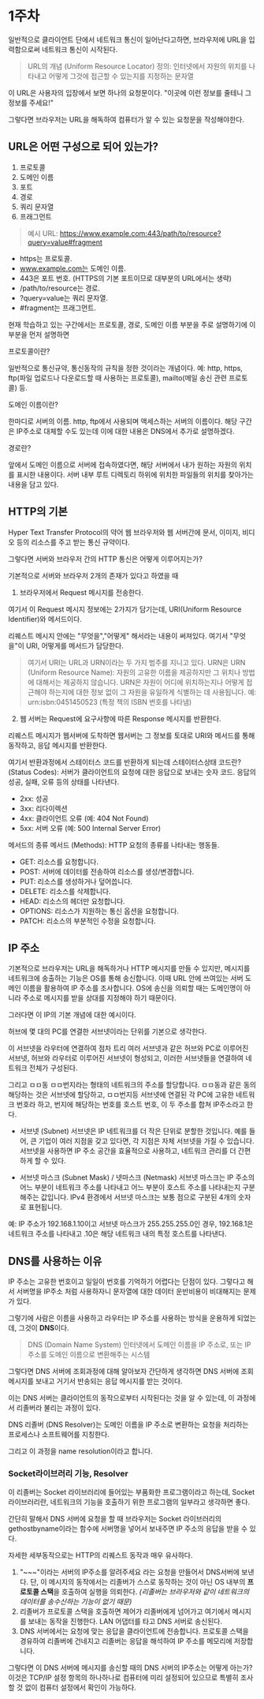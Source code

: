 # 1주차

일반적으로 클라이언트 단에서 네트워크 통신이 일어난다고하면, 브라우저에 URL을 입력함으로써 네트워크 통신이 시작된다.

> URL의 개념 (Uniform Resource Locator) 
> 정의: 인터넷에서 자원의 위치를 나타내고 어떻게 그것에 접근할 수 있는지를 지정하는 문자열

이 URL은 사용자의 입장에서 보면 하나의 요청문이다.
"이곳에 이런 정보를 줄테니 그 정보를 주세요!"

그렇다면 브라우저는 URL을 해독하여 컴퓨터가 알 수 있는 요청문을 작성해야한다. 


## URL은 어떤 구성으로 되어 있는가?

1. 프로토콜
2. 도메인 이름
3. 포트
4. 경로
5. 쿼리 문자열
6. 프래그먼트

>예시 URL: https://www.example.com:443/path/to/resource?query=value#fragment

* https는 프로토콜.
* www.example.com는 도메인 이름.
* 443은 포트 번호. (HTTPS의 기본 포트이므로 대부분의 URL에서는 생략)
* /path/to/resource는 경로.
* ?query=value는 쿼리 문자열.
* #fragment는 프래그먼트.

현재 학습하고 있는 구간에서는 프로토콜, 경로, 도메인 이름 부분을 주로 설명하기에 이 부분을 먼저 설명하면

프로토콜이란?

일반적으로 통신규약, 통신동작의 규칙을 정한 것이라는 개념이다.
예: http, https, ftp(파일 업로드나 다운로드할 때 사용하는 프로토콜), mailto(메일 송신 관련 프로토콜) 등.

도메인 이름이란?

한마디로 서버의 이름. http, ftp에서 사용되며 액세스하는 서버의 이름이다.
해당 구간은 IP주소로 대체할 수도 있는데 이에 대한 내용은 DNS에서 추가로 설명하겠다.

경로란?

앞에서 도메인 이름으로 서버에 접속하였다면, 해당 서버에서 내가 원하는 자원의 위치를 표시한 내용이다.
서버 내부 루트 디렉토리 하위에 위치한 파일들의 위치를 찾아가는 내용을 담고 있다.


## HTTP의 기본

Hyper Text Transfer Protocol의 약어
웹 브라우저와 웹 서버간에 문서, 이미지, 비디오 등의 리소스를 주고 받는 통신 규약이다.

그렇다면 서버와 브라우저 간의 HTTP 통신은 어떻게 이루어지는가?

기본적으로 서버와 브라우저 2개의 존재가 있다고 하였을 때

1. 브라우저에서 Request 메시지를 전송한다.

여기서 이 Request 메시지 정보에는 2가지가 담기는데, URI(Uniform Resource Identifier)와 메서드이다.

리퀘스트 메시지 안에는 "무엇을","어떻게" 해서라는 내용이 써져있다.
여기서 "무엇을"이 URI, 어떻게를 메서드가 담당한다.

> 여기서 URI는 URL과 URN이라는 두 가지 범주를 지니고 있다.
> URN은 URN (Uniform Resource Name): 자원의 고유한 이름을 제공하지만 그 위치나 방법에 대해서는 제공하지 않습니다. URN은 자원이 어디에 위치하는지나 어떻게 접근해야 하는지에 대한 정보 없이 그 자원을 유일하게 식별하는 데 사용됩니다. 예: urn:isbn:0451450523 (특정 책의 ISBN 번호를 나타냄)


2. 웹 서버는 Request에 요구사항에 따른 Response 메시지를 반환한다.

리퀘스트 메시지가 웹서버에 도착하면 웹서버는 그 정보를 토대로 URI와 메서드를 통해 동작하고, 응답 메시지를 반환한다.

여기서 반환과정에서 스테이터스 코드를 반환하게 되는데
스테이터스상태 코드란? (Status Codes): 서버가 클라이언트의 요청에 대한 응답으로 보내는 숫자 코드. 응답의 성공, 실패, 오류 등의 상태를 나타낸다.

* 2xx: 성공
* 3xx: 리다이렉션
* 4xx: 클라이언트 오류 (예: 404 Not Found)
* 5xx: 서버 오류 (예: 500 Internal Server Error)

메서드의 종류
메서드 (Methods): HTTP 요청의 종류를 나타내는 행동들.

* GET: 리소스를 요청합니다.
* POST: 서버에 데이터를 전송하여 리소스를 생성/변경합니다.
* PUT: 리소스를 생성하거나 덮어씁니다.
* DELETE: 리소스를 삭제합니다.
* HEAD: 리소스의 헤더만 요청합니다.
* OPTIONS: 리소스가 지원하는 통신 옵션을 요청합니다.
* PATCH: 리소스의 부분적인 수정을 요청합니다.

## IP 주소

기본적으로 브라우저는 URL을 해독하거나 HTTP 메시지를 만들 수 있지만, 메시지를 네트워크에 송출하는 기능은 OS를 통해 송신합니다.
이때 URL 안에 쓰여있는 서버 도메인 이름을 활용하여 IP 주소를 조사합니다.
OS에 송신을 의뢰할 때는 도메인명이 아니라 주소로 메시지를 받을 상대를 지정해야 하기 때문이다.

그러다면 이 IP의 기본 개념에 대한 예시이다.

허브에 몇 대의 PC를 연결한 서브넷이라는 단위를 기본으로 생각한다.

이 서브넷을 라우터에 연결하여 점차 트리 여러 서브넷과 같은 허브와 PC로 이루어진 서브넷, 허브와 라우터로 이루어진 서브넷이 형성되고, 이러한 서브넷들을 연결하여 네트워크 전체가 구성된다.

그리고 ㅁㅁ동 ㅁㅁ번지라는 형태의 네트워크의 주소를 할당합니다.
ㅁㅁ동과 같은 동의 해당하는 것은 서브넷에 할당하고, ㅁㅁ번지등 서브넷에 연결된 각 PC에 고유한 네트워크 번호라 하고, 번지에 해당하는 번호를 호스트 번호, 이 두 주소를 합쳐 IP주소라고 한다.


* 서브넷 (Subnet)
서브넷은 IP 네트워크를 더 작은 단위로 분할한 것입니다. 예를 들어, 큰 기업이 여러 지점을 갖고 있다면, 각 지점은 자체 서브넷을 가질 수 있습니다. 서브넷을 사용하면 IP 주소 공간을 효율적으로 사용하고, 네트워크 관리를 더 간편하게 할 수 있다.

* 서브넷 마스크 (Subnet Mask) / 넷마스크 (Netmask)
서브넷 마스크는 IP 주소의 어느 부분이 네트워크 주소를 나타내고 어느 부분이 호스트 주소를 나타내는지 구분해주는 값입니다. IPv4 환경에서 서브넷 마스크는 보통 점으로 구분된 4개의 숫자로 표현됩니다.

예: IP 주소가 192.168.1.10이고 서브넷 마스크가 255.255.255.0인 경우, 192.168.1은 네트워크 주소를 나타내고 .10은 해당 네트워크 내의 특정 호스트를 나타낸다.

## DNS를 사용하는 이유

IP 주소는 고유한 번호이고 일일이 번호를 기억하기 어렵다는 단점이 있다.
그렇다고 해서 서버명을 IP주소 처럼 사용하자니 문자열에 대한 데이터 운반비용이 비대해지는 문제가 있다.

그렇기에 사람은 이름을 사용하고 라우터는 IP 주소를 사용하는 방식을 운용하게 되었는데, 그것이 **DNS**이다.

>DNS (Domain Name System)
인터넷에서 도메인 이름을 IP 주소로, 또는 IP 주소를 도메인 이름으로 변환해주는 시스템

그렇다면 DNS 서버에 조회과정에 대해 알아보자
간단하게 생각하면 DNS 서버에 조회메시지를 보내고 거기서 반송되는 응답 메시지를 받는 것이다.

이는 DNS 서버는 클라이언트의 동작으로부터 시작된다는 것을 알 수 있는데, 이 과정에서 리졸버라 불리는 과정이 있다.

DNS 리졸버 (DNS Resolver)는 도메인 이름을 IP 주소로 변환하는 요청을 처리하는 프로세스나 소프트웨어를 지칭한다.

그리고 이 과정을 name resolution이라고 합니다.

### Socket라이브러리 기능, Resolver
이 리졸버는 Socket 라이브러리에 들어있는 부품화한 프로그램이라고 하는데,
Socket 라이브러리란, 네트워크의 기능을 호출하기 위한 프로그램의 일부라고 생각하면 좋다.

간단히 말해서 DNS 서버에 요청을 할 때 브라우저는 Socket 라이브러리의 gethostbyname이라는 함수에
서버명을 넣어서 보내주면 IP 주소의 응답을 받을 수 있다.

자세한 세부동작으로는 HTTP의 리퀘스트 동작과 매우 유사하다.
1. "~~~"이라는 서버의 IP주소를 알려주세요 라는 요청을 만들어서 DNS서버에 보낸다.
단, 이 메시지의 동작에서는 리졸버가 스스로 동작하는 것이 아닌 OS 내부의 **프로토콜 스택**을 호출하여 실행을 의뢰한다.
*(리졸버는 브라우저와 같이 네트워크의 데이터를 송수신하는 기능이 없기 때문)*
2. 리졸버가 프로토콜 스택을 호출하면 제어가 리졸버에게 넘어가고 여기에서 메시지를 보내는 동작을 진행한다. LAN 어댑터를 타고 DNS 서버로 송신된다.
3. DNS 서버에서는 요청에 맞는 응답을 클라이언트에 전송합니다. 프로토콜 스택을 경유하여 리졸버에 건네지고 리졸버는 응답을 해석하여 IP 주소를 메모리에 저장합니다.

그렇다면 이 DNS 서버에 메시지를 송신할 때의 DNS 서버의 IP주소는 어떻게 아는가?
이것은 TCP/IP 설정 항목의 하나하나로 컴퓨터에 미리 설정되어 있으므로 특별히 조사할 것 없이
컴퓨터 설정에서 확인이 가능하다.


